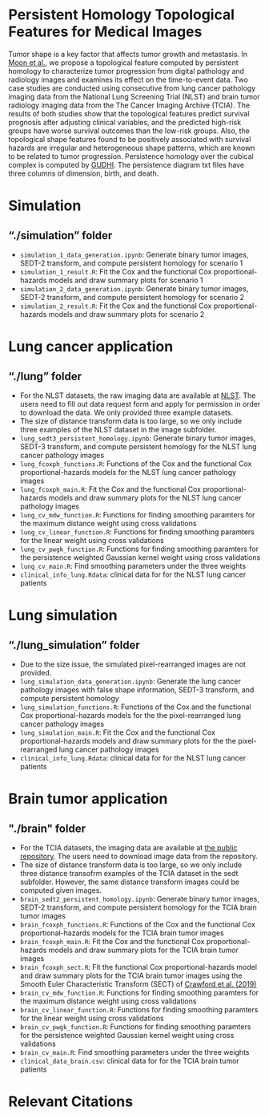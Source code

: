 # Persistent Homology Topological Features for Medical Images

Tumor shape is a key factor that affects tumor growth and metastasis. In [Moon et al.](https://arxiv.org/abs/2012.12102), 
we propose a topological feature computed by persistent homology to characterize tumor progression from digital pathology and radiology images and examines its effect on the time-to-event data.
Two case studies are conducted using consecutive from lung cancer pathology imaging data from the National Lung Screening Trial (NLST) and brain tumor radiology imaging data from the The Cancer Imaging Archive (TCIA). The results of both studies show that the topological features predict survival prognosis after adjusting clinical variables, and the predicted high-risk groups have worse survival outcomes than the low-risk groups.
Also, the topological shape features found to be positively associated with survival hazards are irregular and heterogeneous shape patterns, which are known to be related to tumor progression. Persistence homology over the cubical complex is computed by [GUDHI](http://gudhi.gforge.inria.fr/). The persistence diagram txt files have three columns of dimension, birth, and death.
    
# Simulation 
## “./simulation” folder
* `simulation_1_data_generation.ipynb`: Generate binary tumor images, SEDT-2 transform, and compute persistent homology for scenario 1
* `simulation_1_result.R`: Fit the Cox and the functional Cox proportional-hazards models and draw summary plots for scenario 1
* `simulation_2_data_generation.ipynb`: Generate binary tumor images, SEDT-2 transform, and compute persistent homology for scenario 2 
* `simulation_2_result.R`: Fit the Cox and the functional Cox proportional-hazards models and draw summary plots for scenario 2

# Lung cancer application
## “./lung” folder
* For the NLST datasets, the raw imaging data are available at [NLST](https://biometry.nci.nih.gov/cdas/datasets/nlst/). The users need to fill out data request form and apply for permission in order to download the data. We only provided three example datasets.
* The size of distance transform data is too large, so we only include three examples of the NLST dataset in the image subfolder.
* `lung_sedt3_persistent_homology.ipynb`: Generate binary tumor images, SEDT-3 transform, and compute persistent homology for the NLST lung cancer pathology images
* `lung_fcoxph_functions.R`: Functions of the Cox and the functional Cox proportional-hazards models for the NLST lung cancer pathology images
* `lung_fcoxph_main.R`: Fit the Cox and the functional Cox proportional-hazards models and draw summary plots for the NLST lung cancer pathology images
* `lung_cv_mdw_function.R`: Functions for finding smoothing paramters for the maximum distance weight using cross validations
* `lung_cv_linear_function.R`: Functions for finding smoothing paramters for the linear weight using cross validations
* `lung_cv_pwgk_function.R`: Functions for finding smoothing paramters for the persistence weighted Gaussian kernel weight using cross validations
* `lung_cv_main.R`: Find smoothing parameters under the three weights
* `clinical_info_lung.Rdata`: clinical data for for the NLST lung cancer patients

# Lung simulation
## “./lung_simulation” folder
* Due to the size issue, the simulated pixel-rearranged images are not provided.
* `lung_simulation_data_generation.ipynb`: Generate the lung cancer pathology images with false shape information, SEDT-3 transform, and compute persistent homology
* `lung_simulation_functions.R`: Functions of the Cox and the functional Cox proportional-hazards models for the the pixel-rearranged lung cancer pathology images
* `lung_simulation_main.R`: Fit the Cox and the functional Cox proportional-hazards models and draw summary plots for the the pixel-rearranged lung cancer pathology images
* `clinical_info_lung.Rdata`: clinical data for for the NLST lung cancer patients

# Brain tumor application 
## "./brain" folder
* For the TCIA datasets, the imaging data are available at [the public repository](https://github.com/lorinanthony/SECT). The users need to download image data from the repository.
* The size of distance transform data is too large, so we only include three distance transofrm examples of the TCIA dataset in the sedt subfolder. However, the same distance transform images could be computed given images.
* `brain_sedt2_persistent_homology.ipynb`: Generate binary tumor images, SEDT-2 transform, and compute persistent homology for the TCIA brain tumor images
* `brain_fcoxph_functions.R`: Functions of the Cox and the functional Cox proportional-hazards models for the TCIA brain tumor images
* `brain_fcoxph_main.R`: Fit the Cox and the functional Cox proportional-hazards models and draw summary plots for the TCIA brain tumor images
* `brain_fcoxph_sect.R`: Fit the functional Cox proportional-hazards model and draw summary plots for the TCIA brain tumor images using the Smooth Euler Characteristic Transform (SECT) of [Crawford et al. (2019)](https://doi.org/10.1080/01621459.2019.1671198)
* `brain_cv_mdw_function.R`: Functions for finding smoothing paramters for the maximum distance weight using cross validations
* `brain_cv_linear_function.R`: Functions for finding smoothing paramters for the linear weight using cross validations
* `brain_cv_pwgk_function.R`: Functions for finding smoothing paramters for the persistence weighted Gaussian kernel weight using cross validations
* `brain_cv_main.R`: Find smoothing parameters under the three weights
* `clinical_data_brain.csv`: clinical data for for the TCIA brain tumor patients


# Relevant Citations

